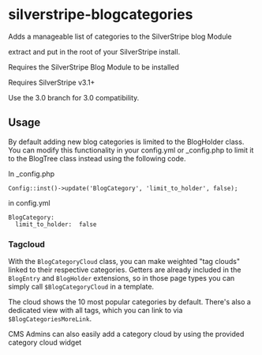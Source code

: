 silverstripe-blogcategories
===========================

Adds a manageable list of categories to the SilverStripe blog Module

extract and put in the root of your SilverStripe install.

Requires the SilverStripe Blog Module to be installed

Requires SilverStripe v3.1+

Use the 3.0 branch for 3.0 compatibility.

## Usage

By default adding new blog categories is limited to the BlogHolder class. You can modify
this functionality in your config.yml or _config.php to limit it to the BlogTree class instead
using the following code.

In _config.php

    Config::inst()->update('BlogCategory', 'limit_to_holder', false);
	
in config.yml

    BlogCategory:
	  limit_to_holder:  false

### Tagcloud

With the `BlogCategoryCloud` class, you can make weighted "tag clouds"
linked to their respective categories. Getters are already
included in the `BlogEntry` and `BlogHolder` extensions,
so in those page types you can simply call `$BlogCategoryCloud`
in a template.

The cloud shows the 10 most popular categories by default.
There's also a dedicated view with all tags, which you can link
to via `$BlogCategoriesMoreLink`.

CMS Admins can also easily add a category cloud by using the provided
category cloud widget
